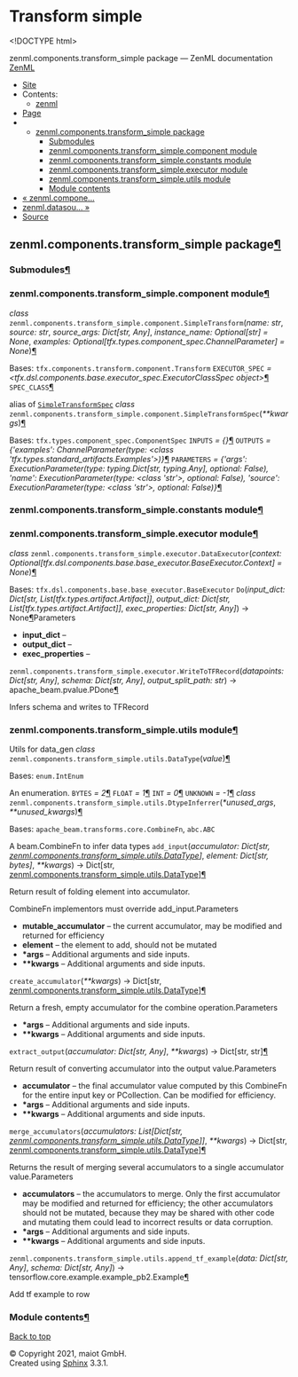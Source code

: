 # Transform simple

&lt;!DOCTYPE html&gt;

zenml.components.transform\_simple package — ZenML documentation  [ZenML](https://github.com/maiot-io/zenml/tree/e2cf3eb9599a3b31a4ee646048d90127dfdbb178/docs/sphinx_docs/_build/html/index.html)

*  [Site](https://github.com/maiot-io/zenml/tree/e2cf3eb9599a3b31a4ee646048d90127dfdbb178/docs/sphinx_docs/_build/html/index.html)
  * Contents:
    * [zenml](https://github.com/maiot-io/zenml/tree/e2cf3eb9599a3b31a4ee646048d90127dfdbb178/docs/sphinx_docs/_build/html/modules.html)
*  [Page](zenml.components.transform_simple.md)
  * * [zenml.components.transform\_simple package](zenml.components.transform_simple.md)
      * [Submodules](zenml.components.transform_simple.md#submodules)
      * [zenml.components.transform\_simple.component module](zenml.components.transform_simple.md#module-zenml.components.transform_simple.component)
      * [zenml.components.transform\_simple.constants module](zenml.components.transform_simple.md#module-zenml.components.transform_simple.constants)
      * [zenml.components.transform\_simple.executor module](zenml.components.transform_simple.md#module-zenml.components.transform_simple.executor)
      * [zenml.components.transform\_simple.utils module](zenml.components.transform_simple.md#module-zenml.components.transform_simple.utils)
      * [Module contents](zenml.components.transform_simple.md#module-zenml.components.transform_simple)
* [ « zenml.compone...](zenml.components.transform.md)
* [ zenml.datasou... »](../zenml.datasources.md)
*  [Source](https://github.com/maiot-io/zenml/tree/e2cf3eb9599a3b31a4ee646048d90127dfdbb178/docs/sphinx_docs/_build/html/_sources/zenml.components.transform_simple.rst.txt)

## zenml.components.transform\_simple package[¶](zenml.components.transform_simple.md#zenml-components-transform-simple-package)

### Submodules[¶](zenml.components.transform_simple.md#submodules)

### zenml.components.transform\_simple.component module[¶](zenml.components.transform_simple.md#module-zenml.components.transform_simple.component)

 _class_ `zenml.components.transform_simple.component.SimpleTransform`\(_name: str_, _source: str_, _source\_args: Dict\[str, Any\]_, _instance\_name: Optional\[str\] = None_, _examples: Optional\[tfx.types.component\_spec.ChannelParameter\] = None_\)[¶](zenml.components.transform_simple.md#zenml.components.transform_simple.component.SimpleTransform)

Bases: `tfx.components.transform.component.Transform` `EXECUTOR_SPEC` _= &lt;tfx.dsl.components.base.executor\_spec.ExecutorClassSpec object&gt;_[¶](zenml.components.transform_simple.md#zenml.components.transform_simple.component.SimpleTransform.EXECUTOR_SPEC) `SPEC_CLASS`[¶](zenml.components.transform_simple.md#zenml.components.transform_simple.component.SimpleTransform.SPEC_CLASS)

alias of [`SimpleTransformSpec`](zenml.components.transform_simple.md#zenml.components.transform_simple.component.SimpleTransformSpec) _class_ `zenml.components.transform_simple.component.SimpleTransformSpec`\(_\*\*kwargs_\)[¶](zenml.components.transform_simple.md#zenml.components.transform_simple.component.SimpleTransformSpec)

Bases: `tfx.types.component_spec.ComponentSpec` `INPUTS` _= {}_[¶](zenml.components.transform_simple.md#zenml.components.transform_simple.component.SimpleTransformSpec.INPUTS) `OUTPUTS` _= {'examples': ChannelParameter\(type: &lt;class 'tfx.types.standard\_artifacts.Examples'&gt;\)}_[¶](zenml.components.transform_simple.md#zenml.components.transform_simple.component.SimpleTransformSpec.OUTPUTS) `PARAMETERS` _= {'args': ExecutionParameter\(type: typing.Dict\[str, typing.Any\], optional: False\), 'name': ExecutionParameter\(type: &lt;class 'str'&gt;, optional: False\), 'source': ExecutionParameter\(type: &lt;class 'str'&gt;, optional: False\)}_[¶](zenml.components.transform_simple.md#zenml.components.transform_simple.component.SimpleTransformSpec.PARAMETERS)

### zenml.components.transform\_simple.constants module[¶](zenml.components.transform_simple.md#module-zenml.components.transform_simple.constants)

### zenml.components.transform\_simple.executor module[¶](zenml.components.transform_simple.md#module-zenml.components.transform_simple.executor)

 _class_ `zenml.components.transform_simple.executor.DataExecutor`\(_context: Optional\[tfx.dsl.components.base.base\_executor.BaseExecutor.Context\] = None_\)[¶](zenml.components.transform_simple.md#zenml.components.transform_simple.executor.DataExecutor)

Bases: `tfx.dsl.components.base.base_executor.BaseExecutor` `Do`\(_input\_dict: Dict\[str, List\[tfx.types.artifact.Artifact\]\]_, _output\_dict: Dict\[str, List\[tfx.types.artifact.Artifact\]\]_, _exec\_properties: Dict\[str, Any\]_\) → None[¶](zenml.components.transform_simple.md#zenml.components.transform_simple.executor.DataExecutor.Do)Parameters

* **input\_dict** –
* **output\_dict** –
* **exec\_properties** –

 `zenml.components.transform_simple.executor.WriteToTFRecord`\(_datapoints: Dict\[str, Any\]_, _schema: Dict\[str, Any\]_, _output\_split\_path: str_\) → apache\_beam.pvalue.PDone[¶](zenml.components.transform_simple.md#zenml.components.transform_simple.executor.WriteToTFRecord)

Infers schema and writes to TFRecord

### zenml.components.transform\_simple.utils module[¶](zenml.components.transform_simple.md#module-zenml.components.transform_simple.utils)

Utils for data\_gen _class_ `zenml.components.transform_simple.utils.DataType`\(_value_\)[¶](zenml.components.transform_simple.md#zenml.components.transform_simple.utils.DataType)

Bases: `enum.IntEnum`

An enumeration. `BYTES` _= 2_[¶](zenml.components.transform_simple.md#zenml.components.transform_simple.utils.DataType.BYTES) `FLOAT` _= 1_[¶](zenml.components.transform_simple.md#zenml.components.transform_simple.utils.DataType.FLOAT) `INT` _= 0_[¶](zenml.components.transform_simple.md#zenml.components.transform_simple.utils.DataType.INT) `UNKNOWN` _= -1_[¶](zenml.components.transform_simple.md#zenml.components.transform_simple.utils.DataType.UNKNOWN) _class_ `zenml.components.transform_simple.utils.DtypeInferrer`\(_\*unused\_args_, _\*\*unused\_kwargs_\)[¶](zenml.components.transform_simple.md#zenml.components.transform_simple.utils.DtypeInferrer)

Bases: `apache_beam.transforms.core.CombineFn`, `abc.ABC`

A beam.CombineFn to infer data types `add_input`\(_accumulator: Dict\[str,_ [_zenml.components.transform\_simple.utils.DataType_](zenml.components.transform_simple.md#zenml.components.transform_simple.utils.DataType)_\]_, _element: Dict\[str, bytes\]_, _\*\*kwargs_\) → Dict\[str, [zenml.components.transform\_simple.utils.DataType](zenml.components.transform_simple.md#zenml.components.transform_simple.utils.DataType)\][¶](zenml.components.transform_simple.md#zenml.components.transform_simple.utils.DtypeInferrer.add_input)

Return result of folding element into accumulator.

CombineFn implementors must override add\_input.Parameters

* **mutable\_accumulator** – the current accumulator, may be modified and returned for efficiency
* **element** – the element to add, should not be mutated
* **\*args** – Additional arguments and side inputs.
* **\*\*kwargs** – Additional arguments and side inputs.

 `create_accumulator`\(_\*\*kwargs_\) → Dict\[str, [zenml.components.transform\_simple.utils.DataType](zenml.components.transform_simple.md#zenml.components.transform_simple.utils.DataType)\][¶](zenml.components.transform_simple.md#zenml.components.transform_simple.utils.DtypeInferrer.create_accumulator)

Return a fresh, empty accumulator for the combine operation.Parameters

* **\*args** – Additional arguments and side inputs.
* **\*\*kwargs** – Additional arguments and side inputs.

 `extract_output`\(_accumulator: Dict\[str, Any\]_, _\*\*kwargs_\) → Dict\[str, str\][¶](zenml.components.transform_simple.md#zenml.components.transform_simple.utils.DtypeInferrer.extract_output)

Return result of converting accumulator into the output value.Parameters

* **accumulator** – the final accumulator value computed by this CombineFn for the entire input key or PCollection. Can be modified for efficiency.
* **\*args** – Additional arguments and side inputs.
* **\*\*kwargs** – Additional arguments and side inputs.

 `merge_accumulators`\(_accumulators: List\[Dict\[str,_ [_zenml.components.transform\_simple.utils.DataType_](zenml.components.transform_simple.md#zenml.components.transform_simple.utils.DataType)_\]\]_, _\*\*kwargs_\) → Dict\[str, [zenml.components.transform\_simple.utils.DataType](zenml.components.transform_simple.md#zenml.components.transform_simple.utils.DataType)\][¶](zenml.components.transform_simple.md#zenml.components.transform_simple.utils.DtypeInferrer.merge_accumulators)

Returns the result of merging several accumulators to a single accumulator value.Parameters

* **accumulators** – the accumulators to merge. Only the first accumulator may be modified and returned for efficiency; the other accumulators should not be mutated, because they may be shared with other code and mutating them could lead to incorrect results or data corruption.
* **\*args** – Additional arguments and side inputs.
* **\*\*kwargs** – Additional arguments and side inputs.

 `zenml.components.transform_simple.utils.append_tf_example`\(_data: Dict\[str, Any\]_, _schema: Dict\[str, Any\]_\) → tensorflow.core.example.example\_pb2.Example[¶](zenml.components.transform_simple.md#zenml.components.transform_simple.utils.append_tf_example)

Add tf example to row

### Module contents[¶](zenml.components.transform_simple.md#module-zenml.components.transform_simple)

 [Back to top](zenml.components.transform_simple.md)

 © Copyright 2021, maiot GmbH.  
 Created using [Sphinx](http://sphinx-doc.org/) 3.3.1.  


